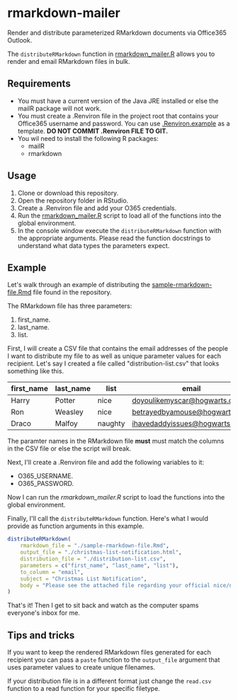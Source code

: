 # rmarkdown-mailer
Render and distribute parameterized RMarkdown documents via Office365 Outlook.

The `distributeRMarkdown` function in [rmarkdown_mailer.R](./rmarkdown_mailer.R)
allows you to render and email RMarkdown files in bulk.

## Requirements

* You must have a current version of the Java JRE installed or else
  the mailR package will not work.
* You must create a .Renviron file in the project root that
  contains your Office365 username and password. You can use
  [.Renviron.example](./.Renviron.example) as a template.
  __DO NOT COMMIT .Renviron FILE TO GIT.__
* You wil need to install the following R packages:
  * mailR
  * rmarkdown

## Usage

1. Clone or download this repository.
2. Open the repository folder in RStudio.
3. Create a .Renviron file and add your O365 credentials.
4. Run the [rmarkdown_mailer.R](./rmarkdown_mailer.R) script to load
   all of the functions into the global environment.
5. In the console window execute the `distributeRMarkdown` function
   with the appropriate arguments. Please read the function docstrings
   to understand what data types the parameters expect.

## Example

Let's walk through an example of distributing the
[sample-rmarkdown-file.Rmd](./sample-rmarkdown-file.Rmd) file found in
the repository.

The RMarkdown file has three parameters:

1. first_name.
2. last_name.
3. list.

First, I will create a CSV file that contains the email
addresses of the people I want to distribute my file to
as well as unique parameter values for each recipient.
Let's say I created a file called "distribution-list.csv"
that looks something like this.

| first_name | last_name | list | email |
| --- | --- | --- | --- |
| Harry | Potter | nice | doyoulikemyscar@hogwarts.com |
| Ron | Weasley | nice | betrayedbyamouse@hogwarts.com |
| Draco | Malfoy | naughty | ihavedaddyissues@hogwarts.com |

The paramter names in the RMarkdown file __must__ must match
the columns in the CSV file or else the script will break.

Next, I'll create a .Renviron file and add the following
variables to it:

* O365_USERNAME.
* O365_PASSWORD.

Now I can run the _rmarkdown_mailer.R_ script to load the
functions into the global environment.

Finally, I'll call the `distributeRMarkdown` function.
Here's what I would provide as function arguments in this example.

```r
distributeRMarkdown(
    rmarkdown_file = "./sample-rmarkdown-file.Rmd",
    output_file = "./christmas-list-notification.html",
    distribution_file = "./distribution-list.csv",
    parameters = c("first_name", "last_name", "list"),
    to_column = "email",
    subject = "Christmas List Notification",
    body = "Please see the attached file regarding your official nice/naughty list assignment."
)
```

That's it! Then I get to sit back and watch as the computer spams
everyone's inbox for me.

## Tips and tricks

If you want to keep the rendered RMarkdown files generated for
each recipient you can pass a  `paste` function to the `output_file`
argument that uses parameter values to create unique filenames.

If your distribution file is in a different format just change the
`read.csv` function to a read function for your specific filetype.
